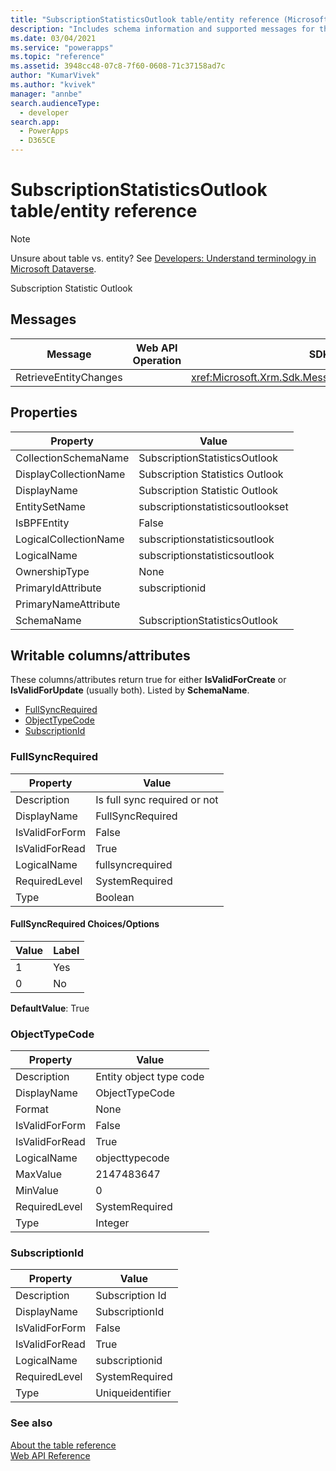 ```yaml
---
title: "SubscriptionStatisticsOutlook table/entity reference (Microsoft Dataverse)| MicrosoftDocs"
description: "Includes schema information and supported messages for the SubscriptionStatisticsOutlook table/entity."
ms.date: 03/04/2021
ms.service: "powerapps"
ms.topic: "reference"
ms.assetid: 3948cc48-07c8-7f60-0608-71c37158ad7c
author: "KumarVivek"
ms.author: "kvivek"
manager: "annbe"
search.audienceType: 
  - developer
search.app: 
  - PowerApps
  - D365CE
---
```


# SubscriptionStatisticsOutlook table/entity reference

> [!NOTE]
> Unsure about table vs. entity? See [Developers: Understand terminology in Microsoft Dataverse](/powerapps/developer/data-platform/understand-terminology).

Subscription Statistic Outlook


## Messages

|Message|Web API Operation|SDK Assembly|
|-|-|-|
|RetrieveEntityChanges||<xref:Microsoft.Xrm.Sdk.Messages.RetrieveEntityChangesRequest>|

## Properties

|Property|Value|
|--------|-----|
|CollectionSchemaName|SubscriptionStatisticsOutlook|
|DisplayCollectionName|Subscription Statistics Outlook|
|DisplayName|Subscription Statistic Outlook|
|EntitySetName|subscriptionstatisticsoutlookset|
|IsBPFEntity|False|
|LogicalCollectionName|subscriptionstatisticsoutlook|
|LogicalName|subscriptionstatisticsoutlook|
|OwnershipType|None|
|PrimaryIdAttribute|subscriptionid|
|PrimaryNameAttribute||
|SchemaName|SubscriptionStatisticsOutlook|

<a name="writable-attributes"></a>

## Writable columns/attributes

These columns/attributes return true for either **IsValidForCreate** or **IsValidForUpdate** (usually both). Listed by **SchemaName**.

- [FullSyncRequired](#BKMK_FullSyncRequired)
- [ObjectTypeCode](#BKMK_ObjectTypeCode)
- [SubscriptionId](#BKMK_SubscriptionId)


### <a name="BKMK_FullSyncRequired"></a> FullSyncRequired

|Property|Value|
|--------|-----|
|Description|Is full sync required or not|
|DisplayName|FullSyncRequired|
|IsValidForForm|False|
|IsValidForRead|True|
|LogicalName|fullsyncrequired|
|RequiredLevel|SystemRequired|
|Type|Boolean|

#### FullSyncRequired Choices/Options

|Value|Label|
|-----|-----|
|1|Yes|
|0|No|

**DefaultValue**: True



### <a name="BKMK_ObjectTypeCode"></a> ObjectTypeCode

|Property|Value|
|--------|-----|
|Description|Entity object type code|
|DisplayName|ObjectTypeCode|
|Format|None|
|IsValidForForm|False|
|IsValidForRead|True|
|LogicalName|objecttypecode|
|MaxValue|2147483647|
|MinValue|0|
|RequiredLevel|SystemRequired|
|Type|Integer|


### <a name="BKMK_SubscriptionId"></a> SubscriptionId

|Property|Value|
|--------|-----|
|Description|Subscription Id|
|DisplayName|SubscriptionId|
|IsValidForForm|False|
|IsValidForRead|True|
|LogicalName|subscriptionid|
|RequiredLevel|SystemRequired|
|Type|Uniqueidentifier|



### See also

[About the table reference](../about-entity-reference.md)<br />
[Web API Reference](/dynamics365/customer-engagement/web-api/about)<br />
<xref href="Microsoft.Dynamics.CRM.subscriptionstatisticsoutlook?text=subscriptionstatisticsoutlook EntityType" />